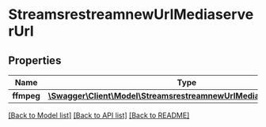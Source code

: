 # StreamsrestreamnewUrlMediaserverUrl

## Properties
Name | Type | Description | Notes
------------ | ------------- | ------------- | -------------
**ffmpeg** | [**\Swagger\Client\Model\StreamsrestreamnewUrlMediaserverUrlFfmpeg**](StreamsrestreamnewUrlMediaserverUrlFfmpeg.md) |  | [optional] 

[[Back to Model list]](../README.md#documentation-for-models) [[Back to API list]](../README.md#documentation-for-api-endpoints) [[Back to README]](../README.md)

